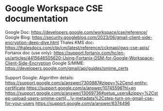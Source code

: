 # Google Workspace CSE documentation

Google Doc: https://developers.google.com/workspace/cse/reference/
Google Blog: https://security.googleblog.com/2023/06/gmail-client-side-encryption-deep-dive.html
Thales KMS doc: https://thalesdocs.com/ctp/cm/latest/reference/cckmapi/gws-cse-apis/
Fortanix doc (use only): https://support.fortanix.com/hc/en-us/articles/4415646505620-Using-Fortanix-DSM-for-Google-Workspace-Client-Side-Encryption
Google S/MIME: https://developers.google.com/gmail/api/guides/smime_certs

Support Google:
Algorithm details: https://support.google.com/a/answer/7300887#zippy=%2Cend-entity-certificate
https://support.google.com/a/answer/10745596?hl=en
https://support.google.com/a/answer/13069736#setup_users&zippy=%2Cstep-upload-users-smime-certi[…]y-metadata%2Cstep-turn-on-gmail-cse-for-your-users
https://support.google.com/a/answer/6374496
